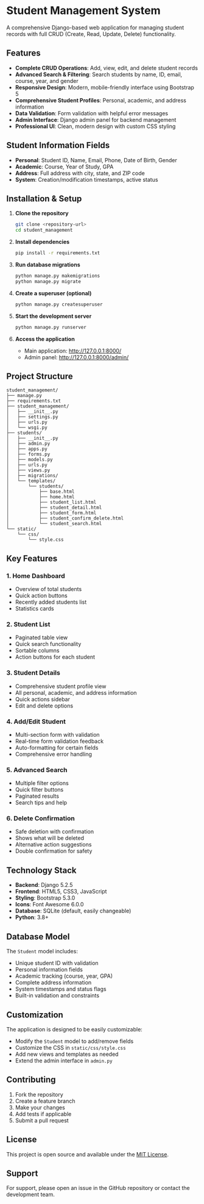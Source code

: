 # Student Management System

A comprehensive Django-based web application for managing student records with full CRUD (Create, Read, Update, Delete) functionality.

## Features

- **Complete CRUD Operations**: Add, view, edit, and delete student records
- **Advanced Search & Filtering**: Search students by name, ID, email, course, year, and gender
- **Responsive Design**: Modern, mobile-friendly interface using Bootstrap 5
- **Comprehensive Student Profiles**: Personal, academic, and address information
- **Data Validation**: Form validation with helpful error messages
- **Admin Interface**: Django admin panel for backend management
- **Professional UI**: Clean, modern design with custom CSS styling

## Student Information Fields

- **Personal**: Student ID, Name, Email, Phone, Date of Birth, Gender
- **Academic**: Course, Year of Study, GPA
- **Address**: Full address with city, state, and ZIP code
- **System**: Creation/modification timestamps, active status

## Installation & Setup

1. **Clone the repository**
   ```bash
   git clone <repository-url>
   cd student_management
   ```

2. **Install dependencies**
   ```bash
   pip install -r requirements.txt
   ```

3. **Run database migrations**
   ```bash
   python manage.py makemigrations
   python manage.py migrate
   ```

4. **Create a superuser (optional)**
   ```bash
   python manage.py createsuperuser
   ```

5. **Start the development server**
   ```bash
   python manage.py runserver
   ```

6. **Access the application**
   - Main application: http://127.0.0.1:8000/
   - Admin panel: http://127.0.0.1:8000/admin/

## Project Structure

```
student_management/
├── manage.py
├── requirements.txt
├── student_management/
│   ├── __init__.py
│   ├── settings.py
│   ├── urls.py
│   └── wsgi.py
├── students/
│   ├── __init__.py
│   ├── admin.py
│   ├── apps.py
│   ├── forms.py
│   ├── models.py
│   ├── urls.py
│   ├── views.py
│   ├── migrations/
│   └── templates/
│       └── students/
│           ├── base.html
│           ├── home.html
│           ├── student_list.html
│           ├── student_detail.html
│           ├── student_form.html
│           ├── student_confirm_delete.html
│           └── student_search.html
└── static/
    └── css/
        └── style.css
```

## Key Features

### 1. Home Dashboard
- Overview of total students
- Quick action buttons
- Recently added students list
- Statistics cards

### 2. Student List
- Paginated table view
- Quick search functionality
- Sortable columns
- Action buttons for each student

### 3. Student Details
- Comprehensive student profile view
- All personal, academic, and address information
- Quick actions sidebar
- Edit and delete options

### 4. Add/Edit Student
- Multi-section form with validation
- Real-time form validation feedback
- Auto-formatting for certain fields
- Comprehensive error handling

### 5. Advanced Search
- Multiple filter options
- Quick filter buttons
- Paginated results
- Search tips and help

### 6. Delete Confirmation
- Safe deletion with confirmation
- Shows what will be deleted
- Alternative action suggestions
- Double confirmation for safety

## Technology Stack

- **Backend**: Django 5.2.5
- **Frontend**: HTML5, CSS3, JavaScript
- **Styling**: Bootstrap 5.3.0
- **Icons**: Font Awesome 6.0.0
- **Database**: SQLite (default, easily changeable)
- **Python**: 3.8+

## Database Model

The `Student` model includes:
- Unique student ID with validation
- Personal information fields
- Academic tracking (course, year, GPA)
- Complete address information
- System timestamps and status flags
- Built-in validation and constraints

## Customization

The application is designed to be easily customizable:
- Modify the `Student` model to add/remove fields
- Customize the CSS in `static/css/style.css`
- Add new views and templates as needed
- Extend the admin interface in `admin.py`

## Contributing

1. Fork the repository
2. Create a feature branch
3. Make your changes
4. Add tests if applicable
5. Submit a pull request

## License

This project is open source and available under the [MIT License](LICENSE).

## Support

For support, please open an issue in the GitHub repository or contact the development team.
